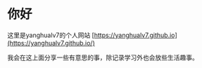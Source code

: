 # 你好

这里是yanghualv7的个人网站 [https://yanghualv7.github.io](https://yanghualv7.github.io/)

我会在这上面分享一些有意思的事，除记录学习外也会放些生活趣事。
